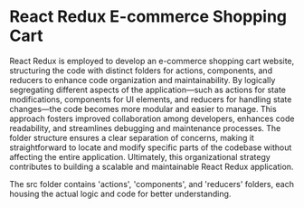 # React Redux E-commerce Shopping Cart
React Redux is employed to develop an e-commerce shopping cart website, structuring the code with distinct folders for actions, components, and reducers to enhance code organization and maintainability. By logically segregating different aspects of the application—such as actions for state modifications, components for UI elements, and reducers for handling state changes—the code becomes more modular and easier to manage. This approach fosters improved collaboration among developers, enhances code readability, and streamlines debugging and maintenance processes. The folder structure ensures a clear separation of concerns, making it straightforward to locate and modify specific parts of the codebase without affecting the entire application. Ultimately, this organizational strategy contributes to building a scalable and maintainable React Redux application. 

The src folder contains 'actions', 'components', and 'reducers' folders, each housing the actual logic and code for better understanding.







